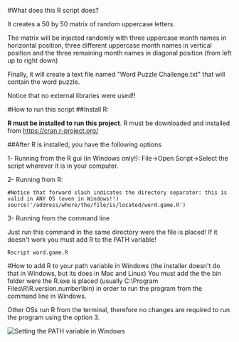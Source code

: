 #What does this R script does?

It creates a 50 by 50 matrix of random uppercase letters.

The matrix will be injected randomly with three uppercase month names in horizontal position, three different uppercase month names in vertical position and the three remaining month names in diagonal position (from left up to right down)

Finally, it will create a text file named "Word Puzzle Challenge.txt" that will contain the word puzzle.

Notice that no external libraries were used!!


#How to run this script
##Install R:

**R must be installed to run this project**.  R must be downloaded and installed from https://cran.r-project.org/

##After R is installed, you have the following options

1- Running from the R gui (in Windows only!): File->Open Script->Select the script wherever it is in your computer.

2- Running from R:

    
    #Notice that forward slash indicates the directory separator: this is valid in ANY OS (even in Windows!!)
    source('/address/where/the/file/is/located/word.game.R')
    

3- Running from the command line

Just run this command in the same directory were the file is placed! If it doesn't work you must add R to the PATH variable!

    Rscript word.game.R


    
#How to add R to your path variable in Windows (the installer doesn't do that in Windows, but its does in Mac and Linux)
You must add the the bin folder were the R.exe is placed (usually C:\Program Files\R\R.version.number\bin) in order to run the program from the command line in Windows.

Other OSs run R from the terminal, therefore no changes are required to run the program using the option 3.

![Setting the PATH variable in Windows](https://embox.googlecode.com/svn/wiki/images/InstallToolchainPath/environment-variables-path-cygwin.png?_sm_au_=iVV5pRLFrTT6sP4n)